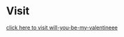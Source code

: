 # Visit
[click here to visit will-you-be-my-valentineee](https://making-shopping-lists.netlify.app/)
